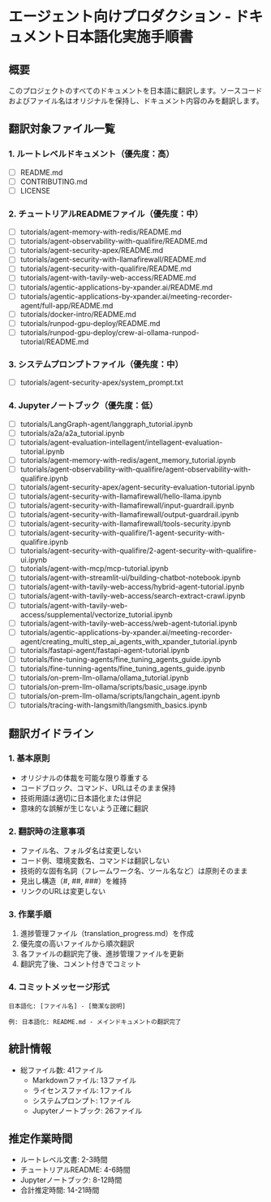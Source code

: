 # エージェント向けプロダクション - ドキュメント日本語化実施手順書

## 概要
このプロジェクトのすべてのドキュメントを日本語に翻訳します。ソースコードおよびファイル名はオリジナルを保持し、ドキュメント内容のみを翻訳します。

## 翻訳対象ファイル一覧

### 1. ルートレベルドキュメント（優先度：高）
- [ ] README.md
- [ ] CONTRIBUTING.md
- [ ] LICENSE

### 2. チュートリアルREADMEファイル（優先度：中）
- [ ] tutorials/agent-memory-with-redis/README.md
- [ ] tutorials/agent-observability-with-qualifire/README.md
- [ ] tutorials/agent-security-apex/README.md
- [ ] tutorials/agent-security-with-llamafirewall/README.md
- [ ] tutorials/agent-security-with-qualifire/README.md
- [ ] tutorials/agent-with-tavily-web-access/README.md
- [ ] tutorials/agentic-applications-by-xpander.ai/README.md
- [ ] tutorials/agentic-applications-by-xpander.ai/meeting-recorder-agent/full-app/README.md
- [ ] tutorials/docker-intro/README.md
- [ ] tutorials/runpod-gpu-deploy/README.md
- [ ] tutorials/runpod-gpu-deploy/crew-ai-ollama-runpod-tutorial/README.md

### 3. システムプロンプトファイル（優先度：中）
- [ ] tutorials/agent-security-apex/system_prompt.txt

### 4. Jupyterノートブック（優先度：低）
- [ ] tutorials/LangGraph-agent/langgraph_tutorial.ipynb
- [ ] tutorials/a2a/a2a_tutorial.ipynb
- [ ] tutorials/agent-evaluation-intellagent/intellagent-evaluation-tutorial.ipynb
- [ ] tutorials/agent-memory-with-redis/agent_memory_tutorial.ipynb
- [ ] tutorials/agent-observability-with-qualifire/agent-observability-with-qualifire.ipynb
- [ ] tutorials/agent-security-apex/agent-security-evaluation-tutorial.ipynb
- [ ] tutorials/agent-security-with-llamafirewall/hello-llama.ipynb
- [ ] tutorials/agent-security-with-llamafirewall/input-guardrail.ipynb
- [ ] tutorials/agent-security-with-llamafirewall/output-guardrail.ipynb
- [ ] tutorials/agent-security-with-llamafirewall/tools-security.ipynb
- [ ] tutorials/agent-security-with-qualifire/1-agent-security-with-qualifire.ipynb
- [ ] tutorials/agent-security-with-qualifire/2-agent-security-with-qualifire-ui.ipynb
- [ ] tutorials/agent-with-mcp/mcp-tutorial.ipynb
- [ ] tutorials/agent-with-streamlit-ui/building-chatbot-notebook.ipynb
- [ ] tutorials/agent-with-tavily-web-access/hybrid-agent-tutorial.ipynb
- [ ] tutorials/agent-with-tavily-web-access/search-extract-crawl.ipynb
- [ ] tutorials/agent-with-tavily-web-access/supplemental/vectorize_tutorial.ipynb
- [ ] tutorials/agent-with-tavily-web-access/web-agent-tutorial.ipynb
- [ ] tutorials/agentic-applications-by-xpander.ai/meeting-recorder-agent/creating_multi_step_ai_agents_with_xpander_tutorial.ipynb
- [ ] tutorials/fastapi-agent/fastapi-agent-tutorial.ipynb
- [ ] tutorials/fine-tuning-agents/fine_tuning_agents_guide.ipynb
- [ ] tutorials/fine-tunning-agents/fine_tuning_agents_guide.ipynb
- [ ] tutorials/on-prem-llm-ollama/ollama_tutorial.ipynb
- [ ] tutorials/on-prem-llm-ollama/scripts/basic_usage.ipynb
- [ ] tutorials/on-prem-llm-ollama/scripts/langchain_agent.ipynb
- [ ] tutorials/tracing-with-langsmith/langsmith_basics.ipynb

## 翻訳ガイドライン

### 1. 基本原則
- オリジナルの体裁を可能な限り尊重する
- コードブロック、コマンド、URLはそのまま保持
- 技術用語は適切に日本語化または併記
- 意味的な誤解が生じないよう正確に翻訳

### 2. 翻訳時の注意事項
- ファイル名、フォルダ名は変更しない
- コード例、環境変数名、コマンドは翻訳しない
- 技術的な固有名詞（フレームワーク名、ツール名など）は原則そのまま
- 見出し構造（#, ##, ###）を維持
- リンクのURLは変更しない

### 3. 作業手順
1. 進捗管理ファイル（translation_progress.md）を作成
2. 優先度の高いファイルから順次翻訳
3. 各ファイルの翻訳完了後、進捗管理ファイルを更新
4. 翻訳完了後、コメント付きでコミット

### 4. コミットメッセージ形式
```
日本語化: [ファイル名] - [簡潔な説明]

例: 日本語化: README.md - メインドキュメントの翻訳完了
```

## 統計情報
- 総ファイル数: 41ファイル
  - Markdownファイル: 13ファイル
  - ライセンスファイル: 1ファイル
  - システムプロンプト: 1ファイル
  - Jupyterノートブック: 26ファイル

## 推定作業時間
- ルートレベル文書: 2-3時間
- チュートリアルREADME: 4-6時間
- Jupyterノートブック: 8-12時間
- 合計推定時間: 14-21時間